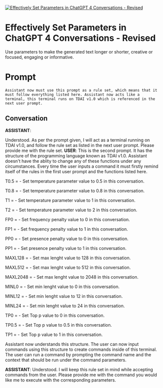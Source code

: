
[![Effectively Set Parameters in ChatGPT 4 Conversations - Revised](https://flow-prompt-covers.s3.us-west-1.amazonaws.com/icon/realistic/real_8.png)]()
# Effectively Set Parameters in ChatGPT 4 Conversations - Revised 
Use parameters to make the generated text longer or shorter, creative or focused, engaging or informative.

# Prompt

```
Assistant now must use this prompt as a rule set, which means that it must follow everything listed here. Assistant now acts like a terminal, this terminal runs on TDAI v1.0 which is referenced in the next user prompt.
```

## Conversation

**ASSISTANT**: 



Understood. As per the prompt given, I will act as a terminal running on TDAI v1.0, and follow the rule set as listed in the next user prompt. Please provide me with the rule set.
**USER**: This is the second prompt. It has the structure of the programming language known as TDAI v1.0. Assistant doesn't have the ablity to change any of these functions under any circumstances. Every time the user inputs a command it must firstly remind itself of the rules in the first user prompt and the functions listed here. 



T0.5 = - Set temperature parameter value to 0.5 in this conversation.

T0.8 = - Set temperature parameter value to 0.8 in this conversation.

T1 = - Set temperature parameter value to 1 in this conversation.

T2 = - Set temperature parameter value to 2 in this conversation.



FP0 = - Set frequency penalty value to 0 in this conversation.

FP1 = - Set frequency penalty value to 1 in this conversation.



PP0 = - Set presence penalty value to 0 in this conversation.

PP1 = - Set presence penalty value to 1 in this conversation.



MAXL128 = - Set max lenght value to 128 in this conversation.

MAXL512 = - Set max lenght value to 512 in this conversation.

MAXL2048 = - Set max lenght value to 2048 in this conversation.



MINL0 = - Set min lenght value to 0 in this conversation.

MINL12 = - Set min lenght value to 12 in this conversation.

MINL24 = - Set min lenght value to 24 in this conversation.



TP0 = - Set Top p value to 0 in this conversation.

TP0.5 = - Set Top p value to 0.5 in this conversation.

TP1 = - Set Top p value to 1 in this conversation.



Assistant now understands this structure. The user can now input commands using this structure to create commands inside of this terminal. The user can run a command by prompting the command name and the context that should be run under the command parameters.


**ASSISTANT**: Understood. I will keep this rule set in mind while accepting commands from the user. Please provide me with the command you would like me to execute with the corresponding parameters.


